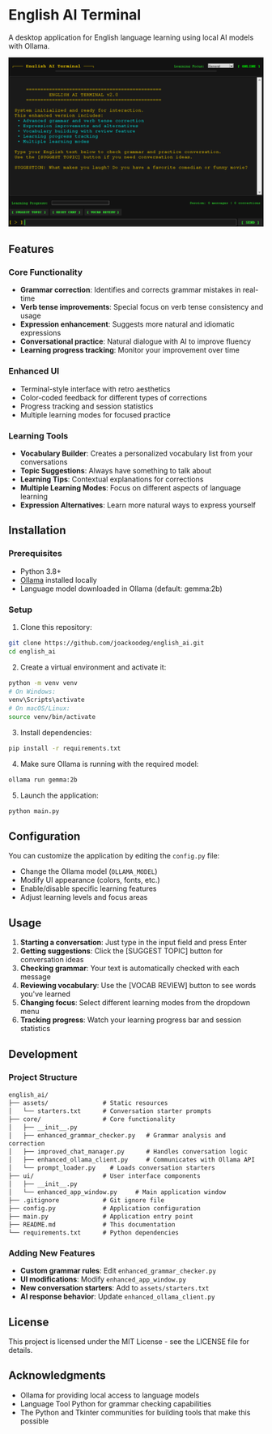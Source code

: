 # English AI Terminal

A desktop application for English language learning using local AI models with Ollama.

![English AI Terminal](image.png)
## Features

### Core Functionality
- **Grammar correction**: Identifies and corrects grammar mistakes in real-time
- **Verb tense improvements**: Special focus on verb tense consistency and usage
- **Expression enhancement**: Suggests more natural and idiomatic expressions
- **Conversational practice**: Natural dialogue with AI to improve fluency
- **Learning progress tracking**: Monitor your improvement over time

### Enhanced UI
- Terminal-style interface with retro aesthetics
- Color-coded feedback for different types of corrections
- Progress tracking and session statistics
- Multiple learning modes for focused practice

### Learning Tools
- **Vocabulary Builder**: Creates a personalized vocabulary list from your conversations
- **Topic Suggestions**: Always have something to talk about
- **Learning Tips**: Contextual explanations for corrections
- **Multiple Learning Modes**: Focus on different aspects of language learning
- **Expression Alternatives**: Learn more natural ways to express yourself

## Installation

### Prerequisites
- Python 3.8+
- [Ollama](https://ollama.ai/) installed locally
- Language model downloaded in Ollama (default: gemma:2b)

### Setup

1. Clone this repository:
```bash
git clone https://github.com/joackoodeg/english_ai.git
cd english_ai
```

2. Create a virtual environment and activate it:
```bash
python -m venv venv
# On Windows:
venv\Scripts\activate
# On macOS/Linux:
source venv/bin/activate
```

3. Install dependencies:
```bash
pip install -r requirements.txt
```

4. Make sure Ollama is running with the required model:
```bash
ollama run gemma:2b
```

5. Launch the application:
```bash
python main.py
```

## Configuration

You can customize the application by editing the `config.py` file:

- Change the Ollama model (`OLLAMA_MODEL`)
- Modify UI appearance (colors, fonts, etc.)
- Enable/disable specific learning features
- Adjust learning levels and focus areas

## Usage

1. **Starting a conversation**: Just type in the input field and press Enter
2. **Getting suggestions**: Click the [SUGGEST TOPIC] button for conversation ideas
3. **Checking grammar**: Your text is automatically checked with each message
4. **Reviewing vocabulary**: Use the [VOCAB REVIEW] button to see words you've learned
5. **Changing focus**: Select different learning modes from the dropdown menu
6. **Tracking progress**: Watch your learning progress bar and session statistics

## Development

### Project Structure

```
english_ai/
├── assets/               # Static resources
│   └── starters.txt      # Conversation starter prompts
├── core/                 # Core functionality
│   ├── __init__.py       
│   ├── enhanced_grammar_checker.py   # Grammar analysis and correction
│   ├── improved_chat_manager.py      # Handles conversation logic
│   ├── enhanced_ollama_client.py     # Communicates with Ollama API
│   └── prompt_loader.py    # Loads conversation starters
├── ui/                   # User interface components
│   ├── __init__.py
│   └── enhanced_app_window.py     # Main application window
├── .gitignore            # Git ignore file
├── config.py             # Application configuration
├── main.py               # Application entry point
├── README.md             # This documentation
└── requirements.txt      # Python dependencies
```

### Adding New Features

- **Custom grammar rules**: Edit `enhanced_grammar_checker.py`
- **UI modifications**: Modify `enhanced_app_window.py`
- **New conversation starters**: Add to `assets/starters.txt`
- **AI response behavior**: Update `enhanced_ollama_client.py`

## License

This project is licensed under the MIT License - see the LICENSE file for details.

## Acknowledgments

- Ollama for providing local access to language models
- Language Tool Python for grammar checking capabilities
- The Python and Tkinter communities for building tools that make this possible